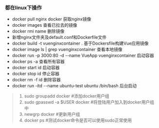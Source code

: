 ### 都在linux下操作

* docker pull nginx docker 获取nginx镜像
* docker images 查看已拉去的镜像
* docker rmi name 删除镜像
* 新增nginx文件夹及default.conf和Dockerfile文件 
* docker build -t vuenginxcontainer .  基于Dockersfile构建Vue应用镜像
* docker image ls | grep vuenginxcontainer 查看本地镜像
* docker run -p 3000:80 -d --name VueApp vuenginxcontainer 启动容器
* docker ps -a 查看所有容器
* docker start id 启动容器
* docker stop id 停止容器
* docker rm -f id 删除容器
* docker run  -itd --name ubuntu-test ubuntu /bin/bash 后台启动

>1. sudo groupadd docker     #添加docker用户组
>2. sudo gpasswd -a $USER docker     #将登陆用户加入到docker用户组中
>3. newgrp docker     #更新用户组
>4.  docker ps    #测试docker命令是否可以使用sudo正常使用